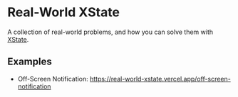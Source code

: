 # Real-World XState

A collection of real-world problems, and how you can solve them with [XState](https://xstate.js.org/).

## Examples

- Off-Screen Notification: https://real-world-xstate.vercel.app/off-screen-notification
